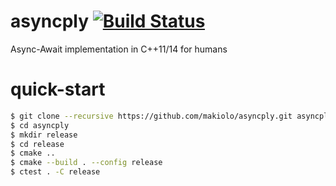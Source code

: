 # asyncply [![Build Status](https://img.shields.io/shippable/55f433501895ca447414d610/master.svg)](https://app.shippable.com/projects/55f433501895ca447414d610)
Async-Await implementation in C++11/14 for humans

# quick-start
```bash
$ git clone --recursive https://github.com/makiolo/asyncply.git asyncply
$ cd asyncply
$ mkdir release
$ cd release
$ cmake ..
$ cmake --build . --config release
$ ctest . -C release
```
